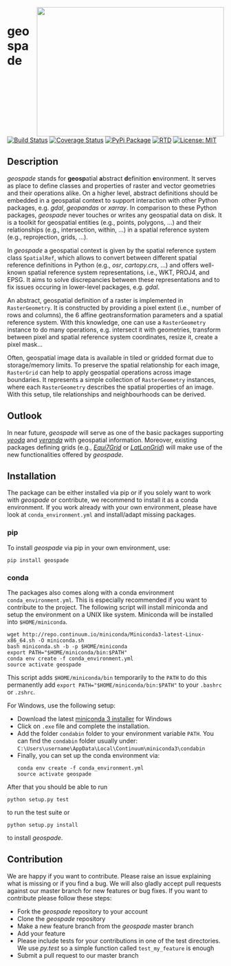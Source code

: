 <img align="right" src="https://github.com/TUW-GEO/geospade/raw/master/docs/imgs/geospade_logo.png" height="300" width="435">

# geospade
[![Build Status](https://travis-ci.com/TUW-GEO/geospade.svg?branch=master)](https://travis-ci.org/TUW-GEO/geospade)
[![Coverage Status](https://coveralls.io/repos/github/TUW-GEO/geospade/badge.svg?branch=master)](https://coveralls.io/github/TUW-GEO/geospade?branch=master)
[![PyPi Package](https://badge.fury.io/py/geospade.svg)](https://badge.fury.io/py/geospade)
[![RTD](https://readthedocs.org/projects/geospade/badge/?version=latest)](https://geospade.readthedocs.io/en/latest/?badge=latest)
[![License: MIT](https://img.shields.io/badge/License-MIT-yellow.svg)](https://opensource.org/licenses/MIT)

## Description
*geospade* stands for **geosp**atial **a**bstract **d**efinition **e**nvironment. 
It serves as place to define classes and properties of raster and vector geometries and their operations alike.
On a higher level, abstract definitions should be embedded in a geospatial context to support interaction with other Python packages, e.g. *gdal*, *geopandas* or *xarray*.
In comparison to these Python packages, *geospade* never touches or writes any geospatial data on disk. 
It is a toolkit for geospatial entities (e.g., points, polygons, ...) and their relationships (e.g., intersection, within, ...) in a spatial reference system (e.g., reprojection, grids, ...). 

In *geospade* a geospatial context is given by the spatial reference system class `SpatialRef`, which allows to convert between different spatial reference definitions in Python (e.g., *osr*, *cartopy.crs*, ...) and offers well-known spatial reference system representations, i.e., WKT, PROJ4, and EPSG.
It aims to solve discrepancies between these representations and to fix issues occuring in lower-level packages, e.g. *gdal*.

An abstract, geospatial definition of a raster is implemented in `RasterGeometry`. 
It is constructed by providing a pixel extent (i.e., number of rows and columns), the 6 affine geotransformation parameters and a spatial reference system.
With this knowledge, one can use a `RasterGeometry` instance to do many operations, e.g. intersect it with geometries, transform between pixel and spatial reference system coordinates, resize it, create a pixel mask... 

Often, geospatial image data is available in tiled or gridded format due to storage/memory limits. 
To preserve the spatial relationship for each image, `RasterGrid` can help to apply geospatial operations across image boundaries.
It represents a simple collection of `RasterGeometry` instances, where each `RasterGeometry` describes the spatial properties of an image.
With this setup, tile relationships and neighbourhoods can be derived.

## Outlook
In near future, *geospade* will serve as one of the basic packages supporting [*yeoda*](https://github.com/TUW-GEO/yeoda) and [*veranda*](https://github.com/TUW-GEO/veranda) with geospatial information. 
Moreover, existing packages defining grids (e.g., [*Equi7Grid*](https://github.com/TUW-GEO/Equi7Grid) or [*LatLonGrid*](https://github.com/TUW-GEO/latlongrid)) will make use of the new functionalities offered by *geospade*.

## Installation
The package can be either installed via pip or if you solely want to work with *geospade* or contribute, we recommend to 
install it as a conda environment. If you work already with your own environment, please have look at ``conda_environment.yml`` and install/adapt missing packages.

### pip
To install *geospade* via pip in your own environment, use:
```
pip install geospade
```

### conda
The packages also comes along with a conda environment ``conda_environment.yml``. 
This is especially recommended if you want to contribute to the project.
The following script will install miniconda and setup the environment on a UNIX
like system. Miniconda will be installed into ``$HOME/miniconda``.
```
wget http://repo.continuum.io/miniconda/Miniconda3-latest-Linux-x86_64.sh -O miniconda.sh
bash miniconda.sh -b -p $HOME/miniconda
export PATH="$HOME/miniconda/bin:$PATH"
conda env create -f conda_environment.yml
source activate geospade
```
This script adds ``$HOME/miniconda/bin`` temporarily to the ``PATH`` to do this
permanently add ``export PATH="$HOME/miniconda/bin:$PATH"`` to your ``.bashrc``
or ``.zshrc``.

For Windows, use the following setup:
  * Download the latest [miniconda 3 installer](https://docs.conda.io/en/latest/miniconda.html) for Windows
  * Click on ``.exe`` file and complete the installation.
  * Add the folder ``condabin`` folder to your environment variable ``PATH``. 
    You can find the ``condabin`` folder usually under: ``C:\Users\username\AppData\Local\Continuum\miniconda3\condabin``
  * Finally, you can set up the conda environment via:
    ```
    conda env create -f conda_environment.yml
    source activate geospade
    ```
    
After that you should be able to run 
```
python setup.py test
```
to run the test suite or 
```
python setup.py install
```
to install *geospade*.

## Contribution
We are happy if you want to contribute. Please raise an issue explaining what
is missing or if you find a bug. We will also gladly accept pull requests
against our master branch for new features or bug fixes.
If you want to contribute please follow these steps:

  * Fork the *geospade* repository to your account
  * Clone the *geospade* repository
  * Make a new feature branch from the *geospade* master branch
  * Add your feature
  * Please include tests for your contributions in one of the test directories.
    We use *py.test* so a simple function called ``test_my_feature`` is enough
  * Submit a pull request to our master branch